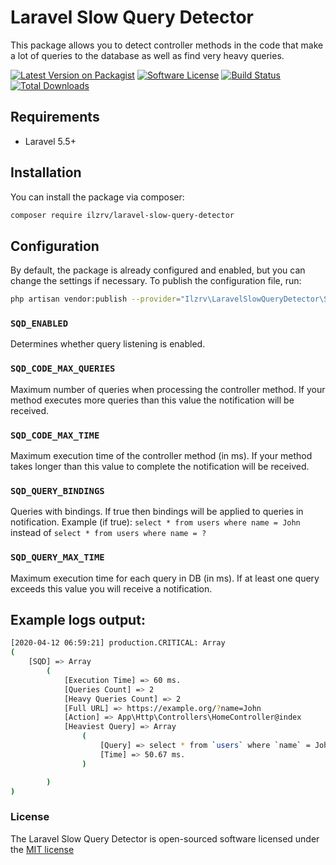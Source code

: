 # Laravel Slow Query Detector
This package allows you to detect controller methods in the code that make a lot of queries to the database as well as find very heavy queries.

[![Latest Version on Packagist][ico-version]][link-packagist]
[![Software License][ico-license]](LICENSE)
[![Build Status][ico-travis]][link-travis]
[![Total Downloads][ico-downloads]][link-downloads]

## Requirements

 * Laravel 5.5+

## Installation

You can install the package via composer:
```bash
composer require ilzrv/laravel-slow-query-detector
```

## Configuration

By default, the package is already configured and enabled, but you can change the settings if necessary.
To publish the configuration file, run:

```bash
php artisan vendor:publish --provider="Ilzrv\LaravelSlowQueryDetector\ServiceProvider"
```

### `SQD_ENABLED`

Determines whether query listening is enabled.

### `SQD_CODE_MAX_QUERIES`

Maximum number of queries when processing the controller method.
If your method executes more queries than this value the notification will be received.

### `SQD_CODE_MAX_TIME`

Maximum execution time of the controller method (in ms).
If your method takes longer than this value to complete the notification will be received.

### `SQD_QUERY_BINDINGS`

Queries with bindings.
If true then bindings will be applied to queries in notification.
Example (if true): `select * from users where name = John` instead of `select * from users where name = ?`

### `SQD_QUERY_MAX_TIME`

Maximum execution time for each query in DB (in ms).
If at least one query exceeds this value
you will receive a notification.

## Example logs output:

```bash
[2020-04-12 06:59:21] production.CRITICAL: Array
(
    [SQD] => Array
        (
            [Execution Time] => 60 ms.
            [Queries Count] => 2
            [Heavy Queries Count] => 2
            [Full URL] => https://example.org/?name=John
            [Action] => App\Http\Controllers\HomeController@index
            [Heaviest Query] => Array
                (
                    [Query] => select * from `users` where `name` = John
                    [Time] => 50.67 ms.
                )

        )
)
```

### License

The Laravel Slow Query Detector is open-sourced software licensed under the [MIT license](http://opensource.org/licenses/MIT)

[ico-version]: https://img.shields.io/packagist/v/ilzrv/laravel-slow-query-detector
[ico-license]: https://img.shields.io/badge/license-MIT-brightgreen.svg
[ico-travis]: https://img.shields.io/travis/ilzrv/laravel-slow-query-detector
[ico-downloads]: https://img.shields.io/packagist/dt/ilzrv/laravel-slow-query-detector

[link-packagist]: https://packagist.org/packages/ilzrv/laravel-slow-query-detector
[link-travis]: https://travis-ci.org/ilzrv/laravel-slow-query-detector
[link-downloads]: https://packagist.org/packages/ilzrv/laravel-slow-query-detector
